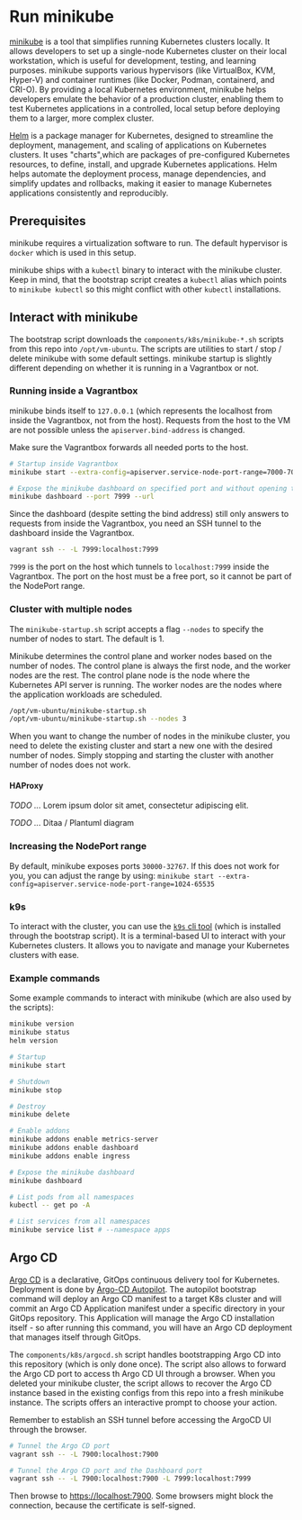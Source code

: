 # Run minikube

[minikube](https://minikube.sigs.k8s.io) is a tool that simplifies running Kubernetes clusters locally. It allows developers to set up a single-node Kubernetes cluster on their local workstation, which is useful for development, testing, and learning purposes. minikube supports various hypervisors (like VirtualBox, KVM, Hyper-V) and container runtimes (like Docker, Podman, containerd, and CRI-O). By providing a local Kubernetes environment, minikube helps developers emulate the behavior of a production cluster, enabling them to test Kubernetes applications in a controlled, local setup before deploying them to a larger, more complex cluster.

[Helm](https://helm.sh) is a package manager for Kubernetes, designed to streamline the deployment, management, and scaling of applications on Kubernetes clusters. It uses "charts",which are packages of pre-configured Kubernetes resources, to define, install, and upgrade Kubernetes applications. Helm helps automate the deployment process, manage dependencies, and simplify updates and rollbacks, making it easier to manage  Kubernetes applications consistently and reproducibly.

## Prerequisites

minikube requires a virtualization software to run. The default hypervisor is `docker` which is used in this setup.

minikube ships with a `kubectl` binary to interact with the minikube cluster. Keep in mind, that the bootstrap script creates a `kubectl` alias which points to `minikube kubectl` so this might conflict with other `kubectl` installations.

## Interact with minikube

The bootstrap script downloads the `components/k8s/minikube-*.sh` scripts from this repo into `/opt/vm-ubuntu`. The scripts are utilities to start / stop / delete minikube with some default settings. minikube startup is slightly different depending on whether it is running in a Vagrantbox or not.

### Running inside a Vagrantbox

minikube binds itself to `127.0.0.1` (which represents the localhost from inside the Vagrantbox, not from the host). Requests from the host to the VM are not possible unless the `apiserver.bind-address` is changed.

Make sure the Vagrantbox forwards all needed ports to the host.

```bash
# Startup inside Vagrantbox
minikube start --extra-config=apiserver.service-node-port-range=7000-7080 --extra-config=apiserver.bind-address=0.0.0.0

# Expose the minikube dashboard on specified port and without opening the browser
minikube dashboard --port 7999 --url
```

Since the dashboard (despite setting the bind address) still only answers to requests from inside the Vagrantbox, you need an SSH tunnel to the dashboard inside the Vagrantbox.

```bash
vagrant ssh -- -L 7999:localhost:7999
```

`7999` is the port on the host which tunnels to `localhost:7999` inside the Vagrantbox. The port on the host must be a free port, so it cannot be part of the NodePort range.

### Cluster with multiple nodes

The `minikube-startup.sh` script accepts a flag `--nodes` to specify the number of nodes to start. The default is 1.

Minikube determines the control plane and worker nodes based on the number of nodes. The control plane is always the first node, and the worker nodes are the rest. The control plane node is the node where the Kubernetes API server is running. The worker nodes are the nodes where the application workloads are scheduled.

```bash
/opt/vm-ubuntu/minikube-startup.sh
/opt/vm-ubuntu/minikube-startup.sh --nodes 3
```

When you want to change the number of nodes in the minikube cluster, you need to delete the existing cluster and start a new one with the desired number of nodes. Simply stopping and starting the cluster with another number of nodes does not work.

#### HAProxy

*TODO ...* Lorem ipsum dolor sit amet, consectetur adipiscing elit.

*TODO ...* Ditaa / Plantuml diagram

### Increasing the NodePort range

By default, minikube exposes ports `30000-32767`. If this does not work for you, you can adjust the range by using: `minikube start --extra-config=apiserver.service-node-port-range=1024-65535`

### k9s

To interact with the cluster, you can use the [`k9s` cli tool](https://k9scli.io) (which is installed through the bootstrap script). It is a terminal-based UI to interact with your Kubernetes clusters. It allows you to navigate and manage your Kubernetes clusters with ease.

### Example commands

Some example commands to interact with minikube (which are also used by the scripts):

```bash
minikube version
minikube status
helm version

# Startup
minikube start

# Shutdown
minikube stop

# Destroy
minikube delete

# Enable addons
minikube addons enable metrics-server
minikube addons enable dashboard
minikube addons enable ingress

# Expose the minikube dashboard
minikube dashboard

# List pods from all namespaces
kubectl -- get po -A

# List services from all namespaces
minikube service list # --namespace apps
```

## Argo CD

[Argo CD](https://argo-cd.readthedocs.io/en/stable/) is a declarative, GitOps continuous delivery tool for Kubernetes. Deployment is done by [Argo-CD Autopilot](https://argocd-autopilot.readthedocs.io/en/stable/). The autopilot bootstrap command will deploy an Argo CD manifest to a target K8s cluster and will commit an Argo CD Application manifest under a specific directory in your GitOps repository. This Application will manage the Argo CD installation itself - so after running this command, you will have an Argo CD deployment that manages itself through GitOps.

The `components/k8s/argocd.sh` script handles bootstrapping Argo CD into this repository (which is only done once). The script also allows to forward the Argo CD port to access th Argo CD UI through a browser. When you deleted your minikube cluster, the script allows to recover the Argo CD instance based in the existing configs from this repo into a fresh minikube instance. The scripts offers an interactive prompt to choose your action.

Remember to establish an SSH tunnel before accessing the ArgoCD UI through the browser.

```bash
# Tunnel the Argo CD port
vagrant ssh -- -L 7900:localhost:7900

# Tunnel the Argo CD port and the Dashboard port
vagrant ssh -- -L 7900:localhost:7900 -L 7999:localhost:7999
```

Then browse to <https://localhost:7900>. Some browsers might block the connection, because the certificate is self-signed.
